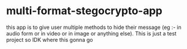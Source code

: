# multi-format-stegocrypto-app
this app is to give user multiple methods to hide their message (eg :- in audio form or in video or in image or anything else). This is just a test project so IDK where this gonna go
